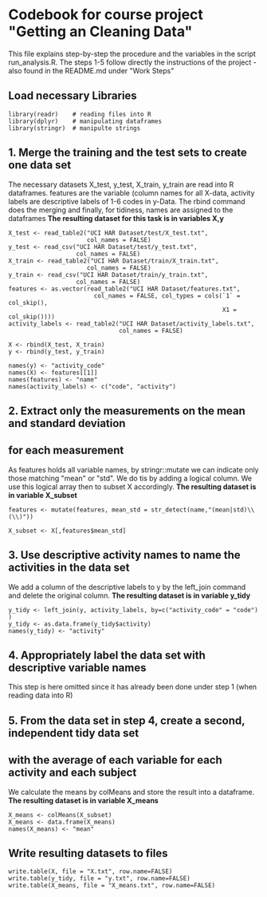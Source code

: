 # Codebook for course project "Getting an Cleaning Data"
This file explains step-by-step the procedure and the variables in the script run_analysis.R.
The steps 1-5 follow directly the instructions of the project - also found in the README.md under "Work Steps"

## Load necessary Libraries
    library(readr)    # reading files into R
    library(dplyr)    # manipulating dataframes
    library(stringr)  # manipulte strings

## 1. Merge the training and the test sets to create one data set
The necessary datasets X_test, y_test, X_train, y_train are read into R dataframes. features are the variable (column names for all X-data, activity labels are descriptive labels of 1-6 codes in y-Data.
The rbind command does the merging and finally, for tidiness, names are assigned to the dataframes
**The resulting dataset for this task is in variables X,y**

    X_test <- read_table2("UCI HAR Dataset/test/X_test.txt", 
                          col_names = FALSE)
    y_test <- read_csv("UCI HAR Dataset/test/y_test.txt", 
                       col_names = FALSE)
    X_train <- read_table2("UCI HAR Dataset/train/X_train.txt", 
                          col_names = FALSE)
    y_train <- read_csv("UCI HAR Dataset/train/y_train.txt", 
                       col_names = FALSE)
    features <- as.vector(read_table2("UCI HAR Dataset/features.txt", 
                            col_names = FALSE, col_types = cols(`1` = col_skip(), 
                                                                X1 = col_skip())))
    activity_labels <- read_table2("UCI HAR Dataset/activity_labels.txt", 
                                   col_names = FALSE)
    
    X <- rbind(X_test, X_train)
    y <- rbind(y_test, y_train)
    
    names(y) <- "activity_code"
    names(X) <- features[[1]]
    names(features) <- "name"
    names(activity_labels) <- c("code", "activity")


## 2. Extract only the measurements on the mean and standard deviation 
## for each measurement
As features holds all variable names, by stringr::mutate we can indicate only those matching "mean" or "std".
We do tis by adding a logical column. We use this logical array then to subset X accordingly.
**The resulting dataset is in variable X_subset**

    features <- mutate(features, mean_std = str_detect(name,"(mean|std)\\(\\)"))
    
    X_subset <- X[,features$mean_std]

## 3. Use descriptive activity names to name the activities in the data set
We add a column of the descriptive labels to y by the left_join command and delete the original column.
**The resulting dataset is in variable y_tidy**

    y_tidy <- left_join(y, activity_labels, by=c("activity_code" = "code") )
    y_tidy <- as.data.frame(y_tidy$activity)
    names(y_tidy) <- "activity"

## 4. Appropriately label the data set with descriptive variable names

This step is here omitted since it has already been done under step 1 (when reading data into R)

## 5. From the data set in step 4, create a second, independent tidy data set 
## with the average of each variable for each activity and each subject
We calculate the means by colMeans and store the result into a dataframe.
**The resulting dataset is in variable X_means**

    X_means <- colMeans(X_subset)
    X_means <- data.frame(X_means)
    names(X_means) <- "mean"
    
## Write resulting datasets to files
    write.table(X, file = "X.txt", row.name=FALSE)
    write.table(y_tidy, file = "y.txt", row.name=FALSE)
    write.table(X_means, file = "X_means.txt", row.name=FALSE)